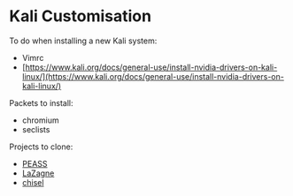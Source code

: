 # Kali Customisation

To do when installing a new Kali system:

* Vimrc
* [https://www.kali.org/docs/general-use/install-nvidia-drivers-on-kali-linux/](https://www.kali.org/docs/general-use/install-nvidia-drivers-on-kali-linux/)

Packets to install:

* chromium
* seclists

Projects to clone:

* [PEASS](https://github.com/carlospolop/PEASS-ng)
* [LaZagne](https://github.com/AlessandroZ/LaZagne)
* [chisel](https://github.com/jpillora/chisel)
